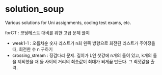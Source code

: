 # solution_soup
Various solutions for Uni assignments, coding test exams, etc.


forCT : 코딩테스트 대비를 위한 고급 문제 풀이
 - week1-1 : 오름차순 숫자 리스트가 n회 왼쪽 방향으로 회전된 리스트가 주어졌을 때, 회전한 수 n 구하기
 - crossing_stream : 징검다리 문제. 길이가 L인 샛강에 n개의 돌이 있고, k개의 돌을 제외했을 때 돌 사이의 거리의 최솟값이 최대가 되게끔 만든다. 그 최댓값을 출력.
